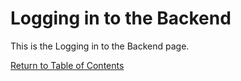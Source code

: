 # Logging in to the Backend

This is the Logging in to the Backend page.

[Return to Table of Contents](functionality-lecturers/login)
